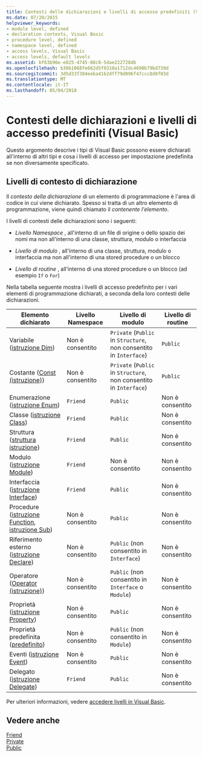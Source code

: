 ```yaml
---
title: Contesti delle dichiarazioni e livelli di accesso predefiniti (Visual Basic)
ms.date: 07/20/2015
helpviewer_keywords:
- module level, defined
- declaration contexts, Visual Basic
- procedure level, defined
- namespace level, defined
- access levels, Visual Basic
- access levels, default levels
ms.assetid: bf63b96e-e825-4745-88c8-5dae222728db
ms.openlocfilehash: b30b1068fe662d5f0318a1712dc4690b79bd739d
ms.sourcegitcommit: 3d5d33f384eeba41b2dff79d096f47ccc8d8f03d
ms.translationtype: MT
ms.contentlocale: it-IT
ms.lasthandoff: 05/04/2018
---
```

# <a name="declaration-contexts-and-default-access-levels-visual-basic"></a>Contesti delle dichiarazioni e livelli di accesso predefiniti (Visual Basic)
Questo argomento descrive i tipi di Visual Basic possono essere dichiarati all'interno di altri tipi e cosa i livelli di accesso per impostazione predefinita se non diversamente specificato.  
  
## <a name="declaration-context-levels"></a>Livelli di contesto di dichiarazione  
 Il *contesto della dichiarazione* di un elemento di programmazione è l'area di codice in cui viene dichiarato. Spesso si tratta di un altro elemento di programmazione, viene quindi chiamato il *contenente l'elemento*.  
  
 I livelli di contesti delle dichiarazioni sono i seguenti:  
  
-   *Livello Namespace* , all'interno di un file di origine o dello spazio dei nomi ma non all'interno di una classe, struttura, modulo o interfaccia  
  
-   *Livello di modulo* , all'interno di una classe, struttura, modulo o interfaccia ma non all'interno di una stored procedure o un blocco  
  
-   *Livello di routine* , all'interno di una stored procedure o un blocco (ad esempio `If` o `For`)  
  
 Nella tabella seguente mostra i livelli di accesso predefinito per i vari elementi di programmazione dichiarati, a seconda della loro contesti delle dichiarazioni.  
  
|Elemento dichiarato|Livello Namespace|Livello di modulo|Livello di routine|  
|----------------------|---------------------|------------------|---------------------|  
|Variabile ([istruzione Dim](../../../visual-basic/language-reference/statements/dim-statement.md))|Non è consentito|`Private` (`Public` in `Structure`, non consentito in `Interface`)|`Public`|  
|Costante ([Const (istruzione)](../../../visual-basic/language-reference/statements/const-statement.md))|Non è consentito|`Private` (`Public` in `Structure`, non consentito in `Interface`)|`Public`|  
|Enumerazione ([istruzione Enum](../../../visual-basic/language-reference/statements/enum-statement.md))|`Friend`|`Public`|Non è consentito|  
|Classe ([istruzione Class](../../../visual-basic/language-reference/statements/class-statement.md))|`Friend`|`Public`|Non è consentito|  
|Struttura ([struttura istruzione](../../../visual-basic/language-reference/statements/structure-statement.md))|`Friend`|`Public`|Non è consentito|  
|Modulo ([istruzione Module](../../../visual-basic/language-reference/statements/module-statement.md))|`Friend`|Non è consentito|Non è consentito|  
|Interfaccia ([istruzione Interface](../../../visual-basic/language-reference/statements/interface-statement.md))|`Friend`|`Public`|Non è consentito|  
|Procedure ([istruzione Function](../../../visual-basic/language-reference/statements/function-statement.md), [istruzione Sub](../../../visual-basic/language-reference/statements/sub-statement.md))|Non è consentito|`Public`|Non è consentito|  
|Riferimento esterno ([istruzione Declare](../../../visual-basic/language-reference/statements/declare-statement.md))|Non è consentito|`Public` (non consentito in `Interface`)|Non è consentito|  
|Operatore ([Operator (istruzione)](../../../visual-basic/language-reference/statements/operator-statement.md))|Non è consentito|`Public` (non consentito in `Interface` o `Module`)|Non è consentito|  
|Proprietà ([istruzione Property](../../../visual-basic/language-reference/statements/property-statement.md))|Non è consentito|`Public`|Non è consentito|  
|Proprietà predefinita ([predefinito](../../../visual-basic/language-reference/modifiers/default.md))|Non è consentito|`Public` (non consentito in `Module`)|Non è consentito|  
|Eventi ([istruzione Event](../../../visual-basic/language-reference/statements/event-statement.md))|Non è consentito|`Public`|Non è consentito|  
|Delegato ([istruzione Delegate](../../../visual-basic/language-reference/statements/delegate-statement.md))|`Friend`|`Public`|Non è consentito|  
  
 Per ulteriori informazioni, vedere [accedere livelli in Visual Basic](../../../visual-basic/programming-guide/language-features/declared-elements/access-levels.md).  
  
## <a name="see-also"></a>Vedere anche  
 [Friend](../../../visual-basic/language-reference/modifiers/friend.md)  
 [Private](../../../visual-basic/language-reference/modifiers/private.md)  
 [Public](../../../visual-basic/language-reference/modifiers/public.md)
